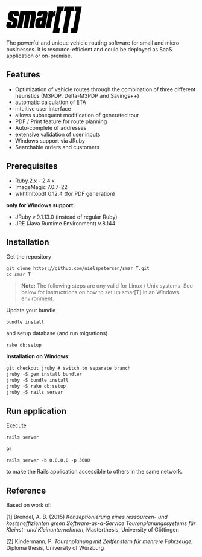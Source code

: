 ![smarT](./app/assets/images/Logo.svg)

The powerful and unique vehicle routing software for small and micro businesses. It is resource-efficient and could be deployed as SaaS application or on-premise. 

## Features

 - Optimization of vehicle routes through the combination of three different heuristics (M3PDP, Delta-M3PDP and Savings++)
 - automatic calculation of ETA
 - intuitive user interface
 - allows subsequent modification of generated tour 
 - PDF / Print feature for route planning
 - Auto-complete of addresses
 - extensive validation of user inputs
 - Windows support via JRuby
 - Searchable orders and customers

## Prerequisites

 - Ruby.2.x - 2.4.x  
 - ImageMagic 7.0.7-22
 - wkhtmltopdf 0.12.4 (for PDF generation)

**only for Windows support:**
 -  JRuby v.9.1.13.0 (instead of regular Ruby)
 -  JRE (Java Runtime Environment) v.8.144

## Installation

 Get the repository 


    git clone https://github.com/nielspetersen/smar_T.git
    cd smar_T

> **Note:** The following steps are ony valid for Linux / Unix systems. See below for instructrions on how to set up smar[T] in an Windows environment.  

Update your bundle

    bundle install

and setup database (and run migrations)

    rake db:setup

**Installation on Windows**:

```
git checkout jruby # switch to separate branch
jruby -S gem install bundler
jruby -S bundle install
jruby -S rake db:setup
jruby -S rails server
```
## Run application

Execute 

    rails server
or 

    rails server -b 0.0.0.0 -p 3000
to make the Rails application accessible to others in the same network. 

## Reference

Based on work of: 

\[1\] Brendel, A. B. (2015) *Konzeptionierung eines ressourcen- und kosteneffizienten green Software-as-a-Service Tourenplanungssystems für Kleinst- und Kleinunternehmen*, Masterthesis, University of Göttingen

\[2\] Kindermann, P. *Tourenplanung mit Zeitfenstern für mehrere Fahrzeuge*, Diploma thesis,  University of Würzburg
